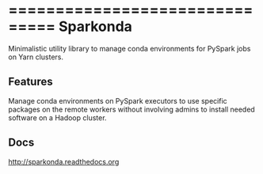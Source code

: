 ===============================
Sparkonda
===============================

Minimalistic utility library to manage conda environments for PySpark jobs on Yarn clusters.

Features
--------

Manage conda environments on PySpark executors to use specific packages on the remote workers
without involving admins to install needed software on a Hadoop cluster.

Docs
--------

http://sparkonda.readthedocs.org
